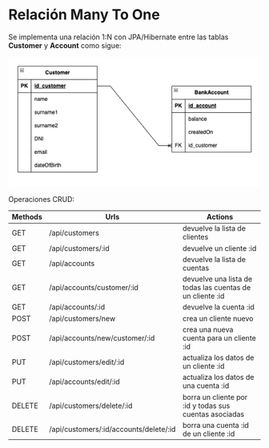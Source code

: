 # Relación Many To One
Se implementa una relación 1:N con JPA/Hibernate entre las tablas **Customer**
y **Account** como sigue:

![model](src/main/resources/images/model.png)

Operaciones CRUD:

| Methods | Urls                                   | Actions                                                   |
|---------|----------------------------------------|-----------------------------------------------------------|
| GET     | /api/customers                         | devuelve la lista de clientes                             |
| GET     | /api/customers/:id                     | devuelve un cliente :id                                   |
| GET     | /api/accounts                          | devuelve la lista de cuentas                              |
| GET     | /api/accounts/customer/:id             | devuelve una lista de todas las cuentas de un cliente :id |
| GET     | /api/accounts/:id                      | devuelve la cuenta :id                                    |
| POST    | /api/customers/new                     | crea un cliente nuevo                                     |
| POST    | /api/accounts/new/customer/:id         | crea una nueva cuenta para un cliente :id                 |
| PUT     | /api/customers/edit/:id                | actualiza los datos de un cliente :id                     |
| PUT     | /api/accounts/edit/:id                 | actualiza los datos de una cuenta :id                     |
| DELETE  | /api/customers/delete/:id              | borra un cliente por :id y todas sus cuentas asociadas    |
| DELETE  | /api/customers/:id/accounts/delete/:id | borra una cuenta :id de un cliente :id                    |

